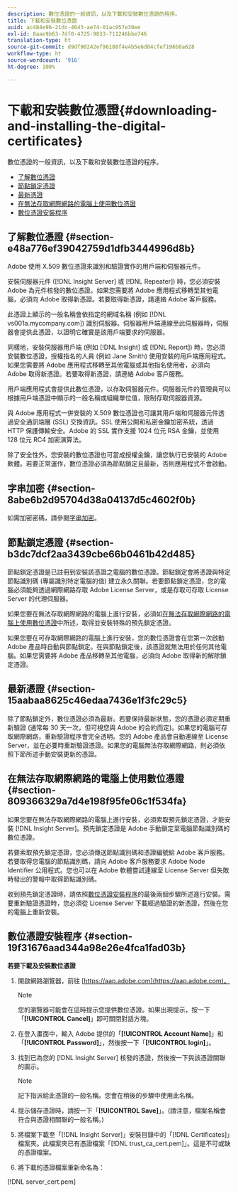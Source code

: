 ```yaml
---
description: 數位憑證的一般資訊，以及下載和安裝數位憑證的程序。
title: 下載和安裝數位憑證
uuid: ac484e96-21dc-4643-ae74-01ac957e30ee
exl-id: 8aae9b63-7df0-4725-9833-711246bbe746
translation-type: ht
source-git-commit: d9df90242ef96188f4e4b5e6d04cfef196b0a628
workflow-type: ht
source-wordcount: '916'
ht-degree: 100%

---
```


# 下載和安裝數位憑證{#downloading-and-installing-the-digital-certificates}

數位憑證的一般資訊，以及下載和安裝數位憑證的程序。

* [了解數位憑證](../../../../../home/c-inst-svr/c-install-ins-svr/t-install-proc-inst-svr-dpu/c-dnld-dgtl-cert/c-dnld-dgtl-cert.md#section-e48a776ef39042759d1dfb3444996d8b)
* [節點鎖定憑證](../../../../../home/c-inst-svr/c-install-ins-svr/t-install-proc-inst-svr-dpu/c-dnld-dgtl-cert/c-dnld-dgtl-cert.md#section-b3dc7dcf2aa3439cbe66b0461b42d485)
* [最新憑證](../../../../../home/c-inst-svr/c-install-ins-svr/t-install-proc-inst-svr-dpu/c-dnld-dgtl-cert/c-dnld-dgtl-cert.md#section-15aabaa8625c46edaa7436e1f3fc29c5)
* [在無法存取網際網路的電腦上使用數位憑證](../../../../../home/c-inst-svr/c-install-ins-svr/t-install-proc-inst-svr-dpu/c-dnld-dgtl-cert/c-dnld-dgtl-cert.md#section-809366329a7d4e198f95fe06c1f534fa)
* [數位憑證安裝程序](../../../../../home/c-inst-svr/c-install-ins-svr/t-install-proc-inst-svr-dpu/c-dnld-dgtl-cert/c-dnld-dgtl-cert.md#section-19f31676aad344a98e26e4fca1fad03b)

## 了解數位憑證 {#section-e48a776ef39042759d1dfb3444996d8b}

Adobe 使用 X.509 數位憑證來識別和驗證實作的用戶端和伺服器元件。

安裝伺服器元件 ([!DNL Insight Server] 或 [!DNL Repeater]) 時，您必須安裝 Adobe 為元件核發的數位憑證。如果您需要將 Adobe 應用程式移轉至其他電腦，必須向 Adobe 取得新憑證。若要取得新憑證，請連絡 Adobe 客戶服務。

此憑證上顯示的一般名稱會依指定的網域名稱 (例如 [!DNL vs001a.mycompany.com]) 識別伺服器。伺服器用戶端連線至此伺服器時，伺服器會提供此憑證，以證明它確實是該用戶端要求的伺服器。

同樣地，安裝伺服器用戶端 (例如 [!DNL Insight] 或 [!DNL Report]) 時，您必須安裝數位憑證，授權指名的人員 (例如 Jane Smith) 使用安裝的用戶端應用程式。如果您需要將 Adobe 應用程式移轉至其他電腦或其他指名使用者，必須向 Adobe 取得新憑證。若要取得新憑證，請連絡 Adobe 客戶服務。

用戶端應用程式會提供此數位憑證，以存取伺服器元件。伺服器元件的管理員可以根據用戶端憑證中顯示的一般名稱或組織單位值，限制存取伺服器資源。

與 Adobe 應用程式一併安裝的 X.509 數位憑證也可讓其用戶端和伺服器元件透過安全通訊端層 (SSL) 交換資訊。SSL 使用公開和私密金鑰加密系統，透過 HTTP 保護傳輸安全。Adobe 的 SSL 實作支援 1024 位元 RSA 金鑰，並使用 128 位元 RC4 加密演算法。

除了安全性外，您安裝的數位憑證也可當成授權金鑰，讓您執行已安裝的 Adobe 軟體。若要正常運作，數位憑證必須為節點鎖定且最新，否則應用程式不會啟動。

## 字串加密 {#section-8abe6b2d95704d38a04137d5c4602f0b}

如需加密密碼，請參閱[字串加密](../../../../../home/c-inst-svr/c-install-ins-svr/t-install-proc-inst-svr-dpu/c-dnld-dgtl-cert/string-encryption.md#concept-35da0b53650a4d7e82b240ad27f6d45a)。

## 節點鎖定憑證 {#section-b3dc7dcf2aa3439cbe66b0461b42d485}

節點鎖定憑證是已註冊到安裝該憑證之電腦的數位憑證。節點鎖定會將憑證與特定節點識別碼 (專屬識別特定電腦的值) 建立永久關聯。若要節點鎖定憑證，您的電腦必須能夠透過網際網路存取 Adobe License Server，或是存取可存取 License Server 的代理伺服器。

如果您要在無法存取網際網路的電腦上進行安裝，必須如[在無法存取網際網路的電腦上使用數位憑證](../../../../../home/c-inst-svr/c-install-ins-svr/t-install-proc-inst-svr-dpu/c-dnld-dgtl-cert/c-dnld-dgtl-cert.md#section-809366329a7d4e198f95fe06c1f534fa)中所述，取得並安裝特殊的預先鎖定憑證。

如果您要在可存取網際網路的電腦上進行安裝，您的數位憑證會在您第一次啟動 Adobe 產品時自動與節點鎖定。在與節點鎖定後，該憑證就無法用於任何其他電腦。如果您需要將 Adobe 產品移轉至其他電腦，必須向 Adobe 取得新的解除鎖定憑證。

## 最新憑證 {#section-15aabaa8625c46edaa7436e1f3fc29c5}

除了節點鎖定外，數位憑證必須為最新。若要保持最新狀態，您的憑證必須定期重新驗證 (通常每 30 天一次，但可視您與 Adobe 的合約而定)。如果您的電腦可存取網際網路，重新驗證程序會完全透明。您的 Adobe 產品會自動連線至 License Server，並在必要時重新驗證憑證。如果您的電腦無法存取網際網路，則必須依照下節所述手動安裝更新的憑證。

## 在無法存取網際網路的電腦上使用數位憑證 {#section-809366329a7d4e198f95fe06c1f534fa}

如果您要在無法存取網際網路的電腦上進行安裝，必須索取預先鎖定憑證，才能安裝 [!DNL Insight Server]。預先鎖定憑證是 Adobe 手動鎖定至電腦節點識別碼的數位憑證。

若要索取預先鎖定憑證，您必須傳送節點識別碼和憑證編號給 Adobe 客戶服務。若要取得您電腦的節點識別碼，請向 Adobe 客戶服務要求 Adobe Node Identifier 公用程式。您也可以在 Adobe 軟體嘗試連線至 License Server 但失敗時發出的警報中取得節點識別碼。

收到預先鎖定憑證時，請依照[數位憑證安裝程序](../../../../../home/c-inst-svr/c-install-ins-svr/t-install-proc-inst-svr-dpu/c-dnld-dgtl-cert/c-dnld-dgtl-cert.md#section-19f31676aad344a98e26e4fca1fad03b)的最後兩個步驟所述進行安裝。需要重新驗證憑證時，您必須從 License Server 下載經過驗證的新憑證，然後在您的電腦上重新安裝。

## 數位憑證安裝程序 {#section-19f31676aad344a98e26e4fca1fad03b}

**若要下載及安裝數位憑證**

1. 開啟網路瀏覽器，前往 [https://aap.adobe.com](https://aap.adobe.com)。

   >[!NOTE]
   >
   >您的瀏覽器可能會在這時提示您提供數位憑證。如果出現提示，按一下「**[!UICONTROL Cancel]**」即可關閉對話方塊。

1. 在登入畫面中，輸入 Adobe 提供的「**[!UICONTROL Account Name]**」和「**[!UICONTROL Password]**」，然後按一下「**[!UICONTROL login]**」。

1. 找到已為您的 [!DNL Insight Server] 核發的憑證，然後按一下與該憑證關聯的圖示。

   >[!NOTE]
   >
   >記下指派給此憑證的一般名稱。您會在稍後的步驟中使用此名稱。

1. 提示儲存憑證時，請按一下「**[!UICONTROL Save]**」。(請注意，檔案名稱會符合與憑證相關聯的一般名稱。)
1. 將檔案下載至「[!DNL Insight Server]」安裝目錄中的「[!DNL Certificates]」檔案夾。此檔案夾已有憑證檔案「[!DNL trust_ca_cert.pem]」。這是不可或缺的憑證檔案。

1. 將下載的憑證檔案重新命名為：

[!DNL server_cert.pem]
